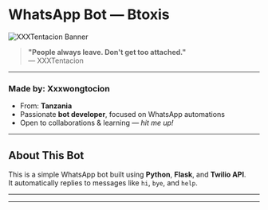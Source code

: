 # WhatsApp Bot — Btoxis

![XXXTentacion Banner](https://upload.wikimedia.org/wikipedia/commons/9/9d/XXXTentacion_at_Rolling_Loud.jpg)

> **"People always leave. Don't get too attached."**  
> — XXXTentacion

---

### Made by: **Xxxwongtocion**
- From: **Tanzania**
- Passionate **bot developer**, focused on WhatsApp automations
- Open to collaborations & learning — *hit me up!*

---

## About This Bot

This is a simple WhatsApp bot built using **Python**, **Flask**, and **Twilio API**.  
It automatically replies to messages like `hi`, `bye`, and `help`.

---
---

